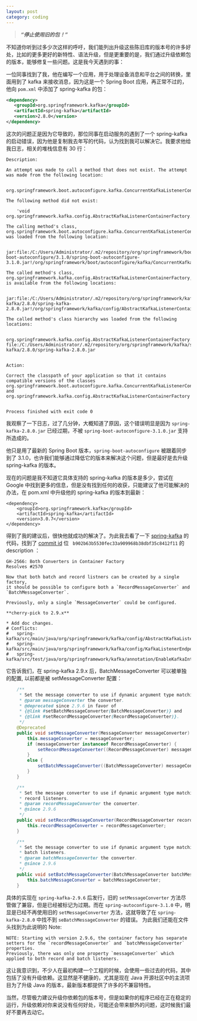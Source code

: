 ```yaml
---
layout: post
category: coding
---
```

> ***“停止使用旧的包！”***

不知道你听到过多少次这样的呼吁，我们能列出升级这些陈旧库的版本号的许多好处，比如的更多更好的新特性、语法升级，但是更重要的是，我们通过升级依赖包的版本，能够修复一些问题。这是我今天遇到的事：

一位同事找到了我，他在编写一个应用，用于处理设备消息和平台之间的转换，里面用到了 kafka 来接收消息，因为这是一个 Spring Boot 应用，再正常不过的，他向 `pom.xml` 中添加了 spring-kafka 的包：

```xml
<dependency>
   <groupId>org.springframework.kafka</groupId>
   <artifactId>spring-kafka</artifactId>
   <version>2.8.0</version>
</dependency>
```

这次的问题正是因为它导致的，那位同事在启动服务的遇到了一个 spring-kafka 的启动错误，因为他是复制我去年写的代码，认为找到我可以解决它。我要求他给我日志，相关的堆栈信息有 30 行：

```log
Description:

An attempt was made to call a method that does not exist. The attempt was made from the following location:

    org.springframework.boot.autoconfigure.kafka.ConcurrentKafkaListenerContainerFactoryConfigurer.configureListenerFactory(ConcurrentKafkaListenerContainerFactoryConfigurer.java:178)

The following method did not exist:

    'void org.springframework.kafka.config.AbstractKafkaListenerContainerFactory.setBatchMessageConverter(org.springframework.kafka.support.converter.BatchMessageConverter)'

The calling method's class, org.springframework.boot.autoconfigure.kafka.ConcurrentKafkaListenerContainerFactoryConfigurer, was loaded from the following location:

    jar:file:/C:/Users/Administrator/.m2/repository/org/springframework/boot/spring-boot-autoconfigure/3.1.0/spring-boot-autoconfigure-3.1.0.jar!/org/springframework/boot/autoconfigure/kafka/ConcurrentKafkaListenerContainerFactoryConfigurer.class

The called method's class, org.springframework.kafka.config.AbstractKafkaListenerContainerFactory, is available from the following locations:

    jar:file:/C:/Users/Administrator/.m2/repository/org/springframework/kafka/spring-kafka/2.8.0/spring-kafka-2.8.0.jar!/org/springframework/kafka/config/AbstractKafkaListenerContainerFactory.class

The called method's class hierarchy was loaded from the following locations:

    org.springframework.kafka.config.AbstractKafkaListenerContainerFactory: file:/C:/Users/Administrator/.m2/repository/org/springframework/kafka/spring-kafka/2.8.0/spring-kafka-2.8.0.jar


Action:

Correct the classpath of your application so that it contains compatible versions of the classes org.springframework.boot.autoconfigure.kafka.ConcurrentKafkaListenerContainerFactoryConfigurer and org.springframework.kafka.config.AbstractKafkaListenerContainerFactory


Process finished with exit code 0
```


我观察了一下日志，过了几分钟，大概知道了原因，这个错误明显是因为  `spring-kafka-2.8.0.jar` 已经过期，不被 `spring-boot-autoconfigure-3.1.0.jar` 支持所造成的。

他只是用了最新的 Spring Boot 版本，`spring-boot-autoconfigure` 被跟着同步到了 3.1.0，也许我们能够通过降低它的版本来解决这个问题，但是最好是去升级 spring-kafka 的版本。


现在的问题是我不知道它具体支持的 spring-kafka 的版本是多少，尝试在 Google 中找到更多的信息，但是没有找到任何的收获，只能建议了他可能解决的办法，在 pom.xml 中升级他的 spring-kafka 的版本到最新：

```
<dependency>
    <groupId>org.springframework.kafka</groupId>
    <artifactId>spring-kafka</artifactId>
    <version>3.0.7</version>
</dependency>
```

得到了我的建议后，很快他就成功的解决了。为此我去看了一下 [spring-kafka](https://github.com/spring-projects/spring-kafka) 的代码，找到了 [commit id](https://github.com/spring-projects/spring-kafka/commit/b902b63b5530fec33a909968b38dbf35c8412f11) 位 ` b902b63b5530fec33a909968b38dbf35c8412f11` 的 description ：

```
GH-2566: Both Converters in Container Factory
Resolves #2570

Now that both batch and record listners can be created by a single factory,
it should be possible to configure both a `RecordMessageConverter` and
`BatchMessageConverter`.

Previously, only a single `MessageConverter` could be configured.

**cherry-pick to 2.9.x**

* Add doc changes.
# Conflicts:
#	spring-kafka/src/main/java/org/springframework/kafka/config/AbstractKafkaListenerContainerFactory.java
#	spring-kafka/src/main/java/org/springframework/kafka/config/KafkaListenerEndpoint.java
#	spring-kafka/src/test/java/org/springframework/kafka/annotation/EnableKafkaIntegrationTests.java
```

它告诉我们，在 spring-kafka 2.9.x 后，BatchMessageConverter 可以被单独的配置, 以前都是被 setMessageConverter 配置：

```java
	/**
	 * Set the message converter to use if dynamic argument type matching is needed.
	 * @param messageConverter the converter.
	 * @deprecated since 2.9.6 in favor of
	 * {@link #setBatchMessageConverter(BatchMessageConverter)} and
	 * {@link #setRecordMessageConverter(RecordMessageConverter)}.
	 */
	@Deprecated
	public void setMessageConverter(MessageConverter messageConverter) {
		this.messageConverter = messageConverter;
		if (messageConverter instanceof RecordMessageConverter) {
			setRecordMessageConverter((RecordMessageConverter) messageConverter);
		}
		else {
			setBatchMessageConverter((BatchMessageConverter) messageConverter);
		}
	}

	/**
	 * Set the message converter to use if dynamic argument type matching is needed for
	 * record listeners.
	 * @param recordMessageConverter the converter.
	 * @since 2.9.6
	 */
	public void setRecordMessageConverter(RecordMessageConverter recordMessageConverter) {
		this.recordMessageConverter = recordMessageConverter;
	}

	/**
	 * Set the message converter to use if dynamic argument type matching is needed for
	 * batch listeners.
	 * @param batchMessageConverter the converter.
	 * @since 2.9.6
	 */
	public void setBatchMessageConverter(BatchMessageConverter batchMessageConverter) {
		this.batchMessageConverter = batchMessageConverter;
	}

```

具体的实现在 `spring-kafka-2.9.6` 后发行，旧的 `setMessageConverter` 方法尽管做了兼容，但是已经被标记为过期。而在 `spring-autoconfigure-3.1.0` 中，明显是已经不再使用旧的 `setMessageConverter` 方法，这就导致了在 `spring-kafka-2.8.0` 中找不到 `seBatchMessageConverter` 的错误。 为此我们还能在文件头找到为此说明的 Note:
```text
NOTE: Starting with version 2.9.6, the container factory has separate setters for the `recordMessageConverter` and `batchMessageConverter` properties.
Previously, there was only one property `messageConverter` which applied to both record and batch listeners.
```

这让我意识到，不少人在最初构建一个工程的时候，会使用一些过去的代码，其中包括了没有升级依赖。这显然是不健康的，尤其是现在 Java 开源社区中的主流项目为了升级 Java 的版本，最新版本都提供了许多的不兼容特性。


当然，尽管极力建议升级你依赖包的版本号，但是如果你的程序已经在正在稳定的运行，升级依赖对你来说没有任何好处，可能还会带来额外的问题，这时候我们最好不要再去动它。
